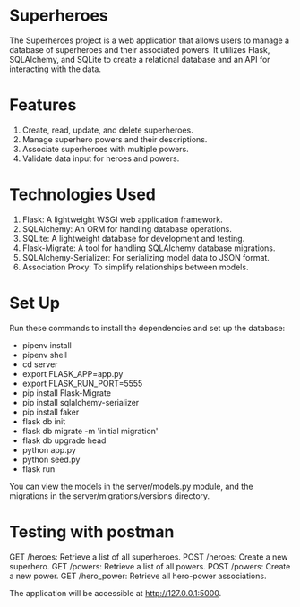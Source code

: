 # Superheroes
The Superheroes project is a web application that allows users to manage a database of superheroes and their associated powers. It utilizes Flask, SQLAlchemy, and SQLite to create a relational database and an API for interacting with the data.

# Features
1. Create, read, update, and delete superheroes.
2. Manage superhero powers and their descriptions.
3. Associate superheroes with multiple powers.
4. Validate data input for heroes and powers.

# Technologies Used
1. Flask: A lightweight WSGI web application framework.
2. SQLAlchemy: An ORM for handling database operations.
3. SQLite: A lightweight database for development and testing.
4. Flask-Migrate: A tool for handling SQLAlchemy database migrations.
5. SQLAlchemy-Serializer: For serializing model data to JSON format.
6. Association Proxy: To simplify relationships between models.

# Set Up
Run these commands to install the dependencies and set up the database:

- pipenv install
- pipenv shell
- cd server
- export FLASK_APP=app.py
- export FLASK_RUN_PORT=5555
- pip install Flask-Migrate
- pip install sqlalchemy-serializer
- pip install faker
- flask db init
- flask db migrate -m 'initial migration'
- flask db upgrade head
- python app.py
- python seed.py
- flask run

You can view the models in the server/models.py module, and the migrations in the server/migrations/versions directory.

# Testing with postman
GET /heroes: Retrieve a list of all superheroes.
POST /heroes: Create a new superhero.
GET /powers: Retrieve a list of all powers.
POST /powers: Create a new power.
GET /hero_power: Retrieve all hero-power associations.

The application will be accessible at http://127.0.0.1:5000.
